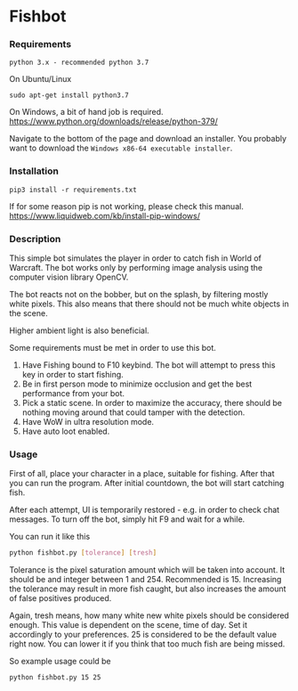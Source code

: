 # Fishbot

### Requirements

```
python 3.x - recommended python 3.7
```

On Ubuntu/Linux
```
sudo apt-get install python3.7
```

On Windows, a bit of hand job is required.
https://www.python.org/downloads/release/python-379/

Navigate to the bottom of the page and download an installer. You probably want to download the
`Windows x86-64 executable installer`.

### Installation
```
pip3 install -r requirements.txt
```

If for some reason pip is not working, please check this manual.
https://www.liquidweb.com/kb/install-pip-windows/


### Description
This simple bot simulates the player in order to catch fish in
World of Warcraft. The bot works only by performing image analysis using
the computer vision library OpenCV.

The bot reacts not on the bobber, but on the splash, by filtering mostly white
pixels. This also means that there should not be much white objects in the scene.

Higher ambient light is also beneficial.

Some requirements must be met in order to use this bot.
1. Have Fishing bound to F10 keybind. The bot will attempt to press this key in order to start
fishing.
2. Be in first person mode to minimize occlusion and get the best performance from your bot.
3. Pick a static scene. In order to maximize the accuracy, there should be nothing moving around 
that could tamper with the detection.
4. Have WoW in ultra resolution mode.
5. Have auto loot enabled.

### Usage
First of all, place your character in a place, suitable for fishing. After that you can
run the program. After initial countdown, the bot will start catching fish.

After each attempt, UI is temporarily restored - e.g. in order to check chat messages.
To turn off the bot, simply hit F9 and wait for a while.

You can run it like this 
```bash
python fishbot.py [tolerance] [tresh]
```

Tolerance is the pixel saturation amount which will be taken into account. It should be and
integer between 1 and 254. Recommended is 15. Increasing the tolerance may result in more fish caught, but also 
increases the amount of false positives produced.

Again, tresh means, how many white new white pixels should be considered enough.
This value is dependent on the scene, time of day. Set it accordingly to your preferences. 25 is considered to be
the default value right now. You can lower it if you think that too much fish are being missed.

So example usage could be
```
python fishbot.py 15 25
```